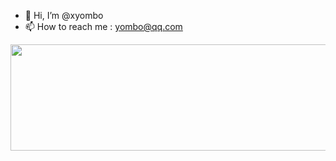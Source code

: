 - 👋 Hi, I’m @xyombo
- 📫 How to reach me : yombo@qq.com

<img align="left" height=170px  width=666px  src="https://github-readme-stats.vercel.app/api?username=xyombo&show_icons=true&count_private=true" />
<!---
Booooooger/Booooooger is a ✨ special ✨ repository because its `README.md` (this file) appears on your GitHub profile.
You can click the Preview link to take a look at your changes.
--->
